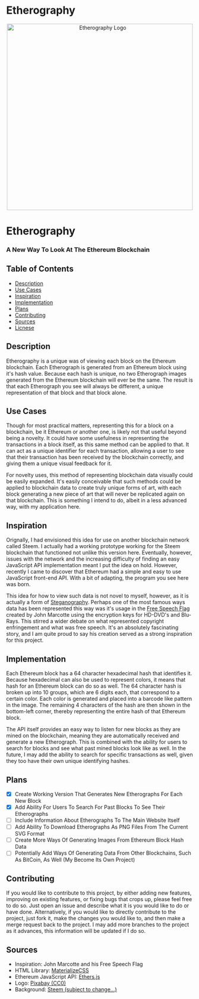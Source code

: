 # Etherography

<p align="center">
    <img width="500px" src="https://joshuakimsey.github.io/Etherography/Resources/Etherography-Logo.png" alt="Etherography Logo">
    <h1>Etherography</h1>
    <h3>A New Way To Look At The Ethereum Blockchain</h3>
</p>

 ## Table of Contents

 - [Description](#description)
 - [Use Cases](#use-cases)
 - [Inspiration](#inspiration)
 - [Implementation](#implementation)
 - [Plans](#plans)
 - [Contributing](#contributing)
 - [Sources](#sources)
 - [Licnese](#license)

## Description

Etherography is a unique was of viewing each block on the Ethereum blockchain. Each Etherograph is generated from an Ethereum block using it's hash value. Because each hash is unique, no two Etherograph images generated from the Ethereum blockchain will ever be the same. The result is that each Etherograph you see will always be different, a unique representation of that block and that block alone.

## Use Cases

Though for most practical matters, representing this for a block on a blockchain, be it Ethereum or another one, is likely not that useful beyond being a novelty. It could have some usefulness in representing the transactions in a block itself, as this same method can be applied to that. It can act as a unique identifier for each transaction, allowing a user to see that their transaction has been received by the blockchain correctly, and giving them a unique visual feedback for it.

For novelty uses, this method of representing blockchain data visually could be easily expanded. It's easily conceivable that such methods could be applied to blockchain data to create truly unique forms of art, with each block generating a new piece of art that will never be replicated again on that blockchain. This is something I intend to do, albeit in a less advanced way, with my application here.

## Inspiration

Orignally, I had envisioned this idea for use on another blockchain network called Steem. I actually had a working prototype working for the Steem blockchain that functioned not unlike this version here. Eventually, however, issues with the network and the increasing difficulty of finding an easy JavaScript API implementation meant I put the idea on hold. However, recently I came to discover that Ethereum had a simple and easy to use JavaScript front-end API. With a bit of adapting, the program you see here was born.

This idea for how to view such data is not novel to myself, however, as it is actually a form of [Steganography](https://en.wikipedia.org/wiki/Steganography). Perhaps one of the most famous ways data has been represented this way was it's usage in the [Free Speech Flag](https://en.wikipedia.org/wiki/Free_Speech_Flag) created by John Marcotte using the encryption keys for HD-DVD's and Blu-Rays. This stirred a wider debate on what represented copyright enfringement and what was free speech. It's an absolutely fascinating story, and I am quite proud to say his creation served as a strong inspiration for this project.

## Implementation

Each Ethereum block has a 64 character hexadecimal hash that identifies it. Because hexadecimal can also be used to represent colors, it means that hash for an Ethereum block can do so as well. The 64 character hash is broken up into 10 groups, which are 6 digits each, that correspond to a certain color. Each color is generated and placed into a barcode like pattern in the image. The remaining 4 characters of the hash are then shown in the bottom-left corner, thereby representing the entire hash of that Ethereum block.

The API itself provides an easy way to listen for new blocks as they are mined on the blockchain, meaning they are automatically received and generate a new Etherograph. This is combined with the ability for users to search for blocks and see what past mined blocks look like as well. In the future, I may add the ability to search for specific transactions as well, given they too have their own unique identifying hashes.

## Plans

- [X] Create Working Version That Generates New Etherographs For Each New Block
- [X] Add Ability For Users To Search For Past Blocks To See Their Etherographs
- [ ] Include Information About Etherographs To The Main Website Itself
- [ ] Add Ability To Download Etherographs As PNG Files From The Current SVG Format
- [ ] Create More Ways Of Generating Images From Ethereum Block Hash Data
- [ ] Potentially Add Ways Of Generating Data From Other Blockchains, Such As BitCoin, As Well (My Become Its Own Project)

## Contributing

If you would like to contribute to this project, by either adding new features, improving on existing features, or fixing bugs that crops up, please feel free to do so. Just open an issue and describe what it is you would like to do or have done. Alternatively, if you would like to directly contribute to the project, just fork it, make the changes you would like to, and then make a merge request back to the project. I may add more branches to the project as it advances, this information will be updated if I do so.

## Sources

- Inspiration: John Marcotte and his Free Speech Flag
- HTML Library: [MaterializeCSS](https://materializecss.github.io/materialize/)
- Ethereum JavaScript API: [Ethers.js](https://github.com/ethers-io/ethers.js/)
- Logo: [Pixabay (CC0)](https://pixabay.com/vectors/ethereum-logo-ethereum-icon-6278328/)
- Background: [Steem (subject to change...)](https://steem.com/brand/)